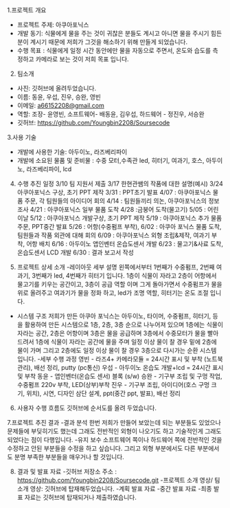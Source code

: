 1.프로젝트 개요
- 프로젝트 주제: 아쿠아포닉스
- 개발 동기: 식물에게 물을 주는 것이 귀찮은 분들도 계시고 아니면 물을 주시기 힘든 분이 계시기 때문에 저희가 그것을 해소하기 위해 만들게 되었습니다.
- 수행 목표 : 식물에게 일정 시간 동안에만 물을 자동으로 주면서, 온도와 습도를 측정하고 카메라로 보는 것이 저희 목표 입니다.

2. 팀소개
- 사진: 깃허브에 올려두었습니다.
- 이름: 동윤, 우섭, 진우, 승완, 영빈
- 이메일: a66152208@gmail.com
- 역할: 조장- 윤영빈, 소프트웨어- 배동윤, 김우섭, 하드웨어 - 정진우, 서승완
- 깃허브: https://github.com/Youngbin2208/Soursecode

3.사용 기술
- 개발에 사용한 기술: 아두이노, 라즈베리파이
- 개발에 소요된 물품 및 준비물 : 수중 모터,수족관 led, 히터기, 여과기, 호스, 아두이노, 라즈베리파이, lcd

4. 수행 추진 일정
3/10 팀 지원서 제출
3/17 한현관쌤의 작품에 대한 설명(예시)
3/24 아쿠아포닉스 구상, 초기 PPT 제작
3/31 : PPT초기 발표
4/07 : 아쿠아포닉스 물품 주문, 각 팀원들의 아이디어 회의
4/14 : 팀원들끼리 의논, 아쿠아포닉스의 정보 조사
4/21 : 아쿠아포닉스 일부 물품 도착
4/28 :금붕어 도착(물고기)
5/05 : 어린이날
5/12 : 아쿠아포닉스 개발구상, 초기 PPT 제작
5/19 : 아쿠아포닉스 추가 물품 주문, PPT중간 발표
5/26 : 어항(수중펌프 부착), 
6/02 : 아쿠아 포닉스 물품 도착, 팀원들과 작품 외관에 대해 회의
6/09 : 아쿠아포닉스 외형 조립&제작, 여과기 부착, 어항 배치
6/16 : 아두이노 앱인벤터 온습도센서 개발
6/23 : 물고기&사료 도착, 온습도센서 LCD 개발
6/30 : 결과 보고서 작성




5. 프로젝트 상세 소개
-레이아웃 세부 설명
왼쪽에서부터 1번째가 수중펌프, 2번째 여과기, 3번째가 led, 4번째가 히터기 입니다.
1층이 식물이 자라고 2층이 어항에서 물고기를 키우는 공간이고, 3층이 공급 역할 이며
그게 돌아가면서 수중펌프가 물을 위로 올려주고 여과기가 물을 정화 하고, led가 조명 역할, 히터기는 온도 조절 입니다.
- 시스템 구조
저희가 만든 아쿠아 포닉스는 아두이노, 타이머, 수중펌프, 히터기, 등을 활용하여 만든 시스템으로
1층, 2층, 3층 순으로 나누어져 있으며 1층에는 식물이 자라는 공간, 2층은 어항이며 3층은 물을 공급하며
3층에서 수중모터가 물을 빨아드려서 1층에 식물이 자라는 공간에 물을 주며 일정 이상 물이 찰 경우
밑에 2층에 물이 가며 그리고 2층에도 일정 이상 물이 찰 경우 3층으로 다시가는 순환 시스템 입니다.
-세부 수행 과정
영빈 - 라즈4+ 카메라모듈 = 24시간 표시 및 부착 (노트북 관리), 배선 정리, putty (pc통신)
우섭 - 아두이노 온습도 개발+lcd = 24시간 표시 및 부착
동윤 - 앱인벤터(온습도 센서) 블록 (s/w) 
승완 - 기구부 조립 및 구멍 작업, 수중펌프 220v 부착, LED(상부)부착
진우 - 기구부 조립, 아이디어(호스 구멍 크기, 위치), 시연, 디자인 삼단 설계, ppt(중간 ppt, 발표), 배선 정리

6. 사용자 수행 흐름도
깃허브에 순서도를 올려 두었습니다.

7.프로젝트 추진 결과
-결과 분석
한번 저희가 만들어 보았는데 되는 부분들도 있었으나 문제들에 부딪히기도 했는데
그래도 전반적인 외형이 나오기도 하고 기술적인게 그래도 되었다는 점이 다행입니다.
-유지 보수
소프트웨어 쪽이나 하드웨어 쪽에 전반적인 것을 수정하고 안된 부분들을 수정을 하고 싶습니다.
그리고 외형 부분에서도 다른 부분에서도 분명 부족한 부분들을 매우거나 할 것입니다.

8. 결과 및 발표 자료
-깃허브 저장소 주소 : https://github.com/Youngbin2208/Soursecode.git
-프로젝트 소개 영상/ 팀 소개 영상: 깃허브에 탑재해두었습니다.
-계획 발표 자료
-중간 발표 자료
-최종 발표 자료는 깃허브에 탑재되거나 제출하였습니다.
